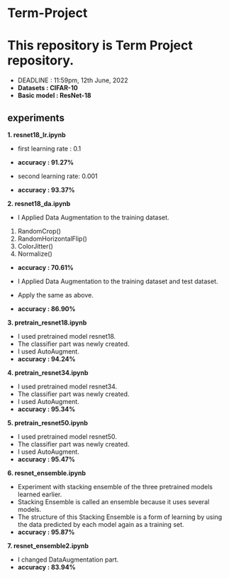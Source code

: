 # Term-Project
This repository is Term Project repository.
======================================================================================
- DEADLINE : 11:59pm, 12th June, 2022 </br>
- **Datasets : CIFAR-10** </br>
- **Basic model : ResNet-18** </br>

## **experiments** </br>
**1. resnet18_lr.ipynb </br>**
 - first learning rate : 0.1 </br>
 - **accuracy : 91.27% </br>**

 - second learning rate: 0.001 </br>
 - **accuracy : 93.37% </br>**

**2. resnet18_da.ipynb </br>**
 - I Applied Data Augmentation to the training dataset.</br>
  1) RandomCrop()</br>
  2) RandomHorizontalFlip()</br>
  3) ColorJitter()</br>
  4) Normalize()</br>
 - **accuracy : 70.61%</br>**

 - I Applied Data Augmentation to the training dataset and test dataset.</br>
 - Apply the same as above.</br>
 - **accuracy : 86.90%</br>**

**3. pretrain_resnet18.ipynb </br>**
 - I used pretrained model resnet18.</br>
 - The classifier part was newly created.</br>
 - I used AutoAugment. </br>
 - **accuracy : 94.24% </br>**

**4. pretrain_resnet34.ipynb </br>**
 - I used pretrained model resnet34. </br>
 - The classifier part was newly created.</br>
 - I used AutoAugment. </br>
 - **accuracy : 95.34% </br>**

**5. pretrain_resnet50.ipynb </br>**
 - I used pretrained model resnet50. </br>
 - The classifier part was newly created.</br>
 - I used AutoAugment. </br>
 - **accuracy : 95.47% </br>**

**6. resnet_ensemble.ipynb </br>**
 - Experiment with stacking ensemble of the three pretrained models learned earlier. </br>
 - Stacking Ensemble is called an ensemble because it uses several models. </br>
 - The structure of this Stacking Ensemble is a form of learning by using the data predicted by each model again as a training set.</br>
 - **accuracy : 95.87% </br>**

**7. resnet_ensemble2.ipynb </br>**
 - I changed DataAugmentation part.</br>
 - **accuracy : 83.94% </br>**
